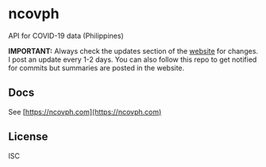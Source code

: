 # ncovph

API for COVID-19 data (Philippines)

**IMPORTANT:** Always check the updates section of the [website](https://ncovph.com) for changes. I post an update every 1-2 days. You can also follow this repo to get notified for commits but summaries are posted in the website.

## Docs

See [https://ncovph.com](https://ncovph.com)

## License

ISC
